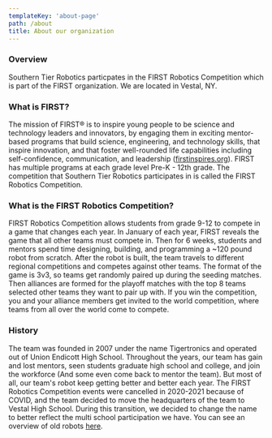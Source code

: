 ```yaml
---
templateKey: 'about-page'
path: /about
title: About our organization
---
```

### Overview
Southern Tier Robotics particpates in the FIRST Robotics Competition which is part of the FIRST organization. We are located in Vestal, NY.

### What is FIRST?
The mission of FIRST® is to inspire young people to be science and technology leaders and innovators, by engaging them in exciting mentor-based programs that build science, engineering, and technology skills, that inspire innovation, and that foster well-rounded life capabilities including self-confidence, communication, and leadership ([firstinspires.org](https://www.firstinspires.org/about/vision-and-mission)). FIRST has multiple programs at each grade level Pre-K - 12th grade. The
competition that Southern Tier Robotics participates in is called the FIRST Robotics Competition.

### What is the FIRST Robotics Competition?
FIRST Robotics Competition allows students from grade 9-12 to compete in a game that changes each year. In January of each year, FIRST reveals the game that all other teams must compete in. Then for 6 weeks, students and mentors spend time
designing, building, and programming a ~120 pound robot from scratch. After the robot is built, the team travels to different regional competitions and competes against other teams. The format of the game is 3v3, so teams get randomly paired
up during the seeding matches. Then alliances are formed for the playoff matches with the top 8 teams selected other teams they want to pair up with. If you win the competition, you and your alliance members get invited to the world competition,
where teams from all over the world come to compete.

### History
The team was founded in 2007 under the name Tigertronics and operated out of Union Endicott High School. Throughout the years, our team has gain and lost mentors, seen students graduate high school and college, and join the workforce 
(And some even come back to mentor the team). But most of all, our team's robot keep getting better and better each year. The FIRST Robotics Competition events were cancelled in 2020-2021 because of COVID, and the team decided to move
the headquarters of the team to Vestal High School. During this transition, we decided to change the name to better reflect the multi school participation we have. You can see an overview of old robots [here](/gamehistory).
